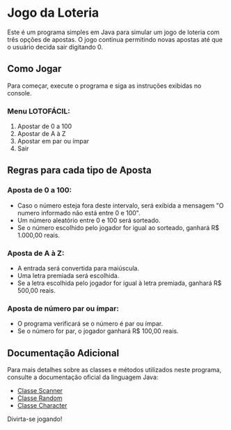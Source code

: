 # Jogo da Loteria

Este é um programa simples em Java para simular um jogo de loteria com três opções de apostas. O jogo continua permitindo novas apostas até que o usuário decida sair digitando 0.

## Como Jogar

Para começar, execute o programa e siga as instruções exibidas no console.

### Menu LOTOFÁCIL:
1) Apostar de 0 a 100
2) Apostar de A à Z
3) Apostar em par ou ímpar
0) Sair

## Regras para cada tipo de Aposta

### Aposta de 0 a 100:
- Caso o número esteja fora deste intervalo, será exibida a mensagem "O numero informado não está entre 0 e 100".
- Um número aleatório entre 0 e 100 será sorteado.
- Se o número escolhido pelo jogador for igual ao sorteado, ganhará R$ 1.000,00 reais.

### Aposta de A à Z:
- A entrada será convertida para maiúscula.
- Uma letra premiada será escolhida.
- Se a letra escolhida pelo jogador for igual à letra premiada, ganhará R$ 500,00 reais.

### Aposta de número par ou ímpar:
- O programa verificará se o número é par ou ímpar.
- Se o número for par, o jogador ganhará R$ 100,00 reais.

## Documentação Adicional

Para mais detalhes sobre as classes e métodos utilizados neste programa, consulte a documentação oficial da linguagem Java:

- [Classe Scanner](https://docs.oracle.com/javase/8/docs/api/java/util/Scanner.html)
- [Classe Random](https://docs.oracle.com/javase/8/docs/api/java/util/Random.html)
- [Classe Character](https://docs.oracle.com/javase/8/docs/api/java/lang/Character.html)

Divirta-se jogando!
